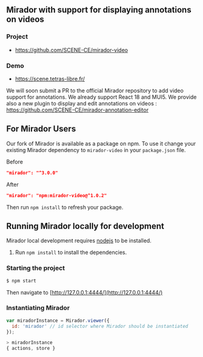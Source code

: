 ## Mirador with support for displaying annotations on videos

### Project
- https://github.com/SCENE-CE/mirador-video

### Demo
- https://scene.tetras-libre.fr/

We will soon submit a PR to the official Mirador repository to add video support for annotations.
We already support React 18 and MUI5. We provide also a new plugin to display and edit annotations on videos : 
https://github.com/SCENE-CE/mirador-annotation-editor

## For Mirador Users

Our fork of Mirador is available as a package on npm.
To use it change your existing Mirador dependency to `mirador-video` in your `package.json` file.

Before
```json
"mirador": "^3.0.0"
```

After
```json
"mirador": "npm:mirador-video@^1.0.2"
```

Then run `npm install` to refresh your package.


## Running Mirador locally for development

Mirador local development requires [nodejs](https://nodejs.org/en/download/) to be installed.

1. Run `npm install` to install the dependencies.

### Starting the project

```sh
$ npm start
```

Then navigate to [http://127.0.0.1:4444/](http://127.0.0.1:4444/)

### Instantiating Mirador

```javascript
var miradorInstance = Mirador.viewer({
  id: 'mirador' // id selector where Mirador should be instantiated
});

> miradorInstance
{ actions, store }
```
